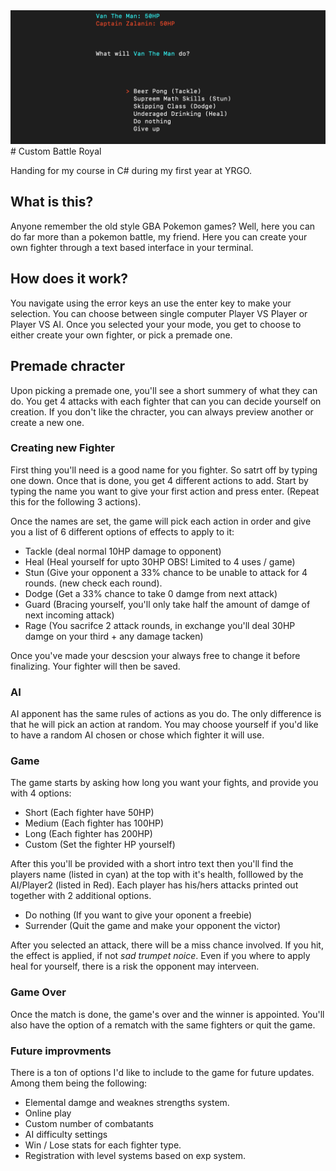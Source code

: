 <img src="./githubCard copy.png">
# Custom Battle Royal

Handing for my course in C# during my first year at YRGO.

## What is this?

Anyone remember the old style GBA Pokemon games?
Well, here you can do far more than a pokemon battle, my friend.
Here you can create your own fighter through a text based interface in your terminal.


## How does it work?
You navigate using the error keys an use the enter key to make your selection.
You can choose between single computer Player VS Player or Player VS AI.
Once you selected your your mode, you get to choose to either create your own fighter,
or pick a premade one.

## Premade chracter
Upon picking a premade one, you'll see a short summery of what they can do.
You get 4 attacks with each fighter that can you can decide yourself on creation.
If you don't like the chracter, you can always preview another or create a new one.

### Creating new Fighter
First thing you'll need is a good name for you fighter. So satrt off by typing one down.
Once that is done, you get 4 different actions to add.
Start by typing the name you want to give your first action and press enter.
(Repeat this for the following 3 actions).

Once the names are set, the game will pick each action in order and give you
a list of 6 different options of effects to apply to it:
* Tackle (deal normal 10HP damage to opponent)
* Heal (Heal yourself for upto 30HP OBS! Limited to 4 uses / game)
* Stun (Give your opponent a 33% chance to be unable to attack for 4 rounds. (new check each round).
* Dodge (Get a 33% chance to take 0 damge from next attack)
* Guard (Bracing yourself, you'll only take half the amount of damge of next incoming attack)
* Rage (You sacrifce 2 attack rounds, in exchange you'll deal 30HP damge on your third + any damage tacken)

Once you've made your descsion your always free to change it before finalizing. Your fighter will then be saved.

### AI
AI apponent has the same rules of actions as you do. The only difference is that he will pick an action at random.
You may choose yourself if you'd like to have a random AI chosen or chose which fighter it will use.

### Game
The game starts by asking how long you want your fights, and provide you with 4 options:
* Short (Each fighter have 50HP)
* Medium (Each fighter has 100HP)
* Long (Each fighter has 200HP)
* Custom (Set the fighter HP yourself)

After this you'll be provided with a short intro text then you'll find the players name (listed in cyan)
at the top with it's health, folllowed by the AI/Player2 (listed in Red).
Each player has his/hers attacks printed out together with 2 additional options.
* Do nothing (If you want to give your oponent a freebie)
* Surrender (Quit the game and make your opponent the victor)

After you selected an attack, there will be a miss chance involved.
If you hit, the effect is applied, if not *sad trumpet noice*.
Even if you where to apply heal for yourself, there is a risk the opponent may interveen.

### Game Over
Once the match is done, the game's over and the winner is appointed.
You'll also have the option of a rematch with the same fighters or quit the game.

### Future improvments
There is a ton of options I'd like to include to the game for future updates.
Among them being the following:
* Elemental damge and weaknes strengths system.
* Online play
* Custom number of combatants
* AI difficulty settings
* Win / Lose stats for each fighter type.
* Registration with level systems based on exp system.


